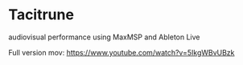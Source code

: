 # Tacitrune
audiovisual performance using MaxMSP and Ableton Live

Full version mov: https://www.youtube.com/watch?v=5IkgWBvUBzk
